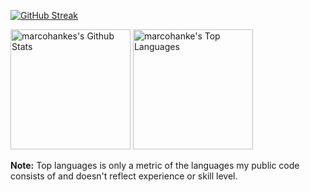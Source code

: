 [![GitHub Streak](https://streak-stats.demolab.com?user=marcohanke&theme=dark&hide_border=true&locale=de&stroke=F85D7F&ring=F85D7F&background=1F222E&fire=D7DD36)](https://git.io/streak-stats)

<a href="https://github.com/anuraghazra/github-readme-stats"><img alt="marcohankes's Github Stats" src="https://denvercoder1-github-readme-stats.vercel.app/api/?username=marcohanke&layout=compact&show_icons=true&include_all_commits=true&count_private=true&theme=react&hide_border=true&bg_color=1F222E&title_color=F85D7F&icon_color=F8D866&hide=Jupyter%20Notebook,Roff" height="192px"/></a>
<a href="https://github.com/anuraghazra/github-readme-stats"><img alt="marcohanke's Top Languages" src="https://denvercoder1-github-readme-stats.vercel.app/api/top-langs/?username=marcohanke&layout=compact&langs_count=10&theme=react&hide_border=true&bg_color=1F222E&title_color=F85D7F&icon_color=F8D866&hide=Jupyter%20Notebook,Roff" height="192px"/></a>


  <b>Note:</b> Top languages is only a metric of the languages my public code consists of and doesn't reflect experience or skill level.
  
  <!-- https://github.com/ashutosh00710/github-readme-activity-graph -->

  <!-- https://github.com/jamesgeorge007/github-activity-readme -->
<!--
**marcohanke/marcohanke** is a ✨ _special_ ✨ repository because its `README.md` (this file) appears on your GitHub profile.

Here are some ideas to get you started:

- 🔭 I’m currently working on ...
- 🌱 I’m currently learning ...
- 👯 I’m looking to collaborate on ...
- 🤔 I’m looking for help with ...
- 💬 Ask me about ...
- 📫 How to reach me: ...
- 😄 Pronouns: ...
- ⚡ Fun fact: ...
-->
